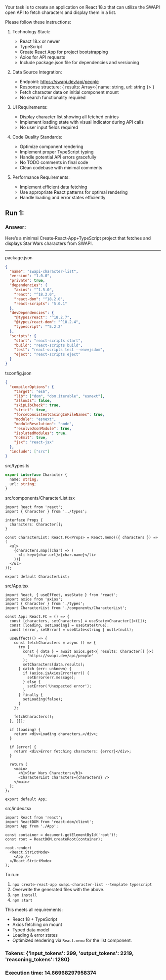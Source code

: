 Your task is to create an application on React 18.x that can utilize the SWAPI open API to fetch characters and display them in a list.

Please follow these instructions:

1. Technology Stack:
   - React 18.x or newer
   - TypeScript
   - Create React App for project bootstrapping
   - Axios for API requests
   - Include package.json file for dependencies and versioning

2. Data Source Integration:
   - Endpoint: https://swapi.dev/api/people
   - Response structure: { results: Array<{ name: string, url: string }> }
   - Fetch character data on initial component mount
   - No search functionality required

3. UI Requirements:
   - Display character list showing all fetched entries
   - Implement loading state with visual indicator during API calls
   - No user input fields required

4. Code Quality Standards:
   - Optimize component rendering
   - Implement proper TypeScript typing
   - Handle potential API errors gracefully
   - No TODO comments in final code
   - Clean codebase with minimal comments

5. Performance Requirements:
   - Implement efficient data fetching
   - Use appropriate React patterns for optimal rendering
   - Handle loading and error states efficiently
## Run 1:
### Answer:
Here’s a minimal Create‑React‑App+TypeScript project that fetches and displays Star Wars characters from SWAPI.  

---  
package.json  
```json
{
  "name": "swapi-character-list",
  "version": "1.0.0",
  "private": true,
  "dependencies": {
    "axios": "^1.5.0",
    "react": "^18.2.0",
    "react-dom": "^18.2.0",
    "react-scripts": "5.0.1"
  },
  "devDependencies": {
    "@types/react": "^18.2.7",
    "@types/react-dom": "^18.2.4",
    "typescript": "^5.2.2"
  },
  "scripts": {
    "start": "react-scripts start",
    "build": "react-scripts build",
    "test": "react-scripts test --env=jsdom",
    "eject": "react-scripts eject"
  }
}
```  

tsconfig.json  
```json
{
  "compilerOptions": {
    "target": "es6",
    "lib": ["dom", "dom.iterable", "esnext"],
    "allowJs": false,
    "skipLibCheck": true,
    "strict": true,
    "forceConsistentCasingInFileNames": true,
    "module": "esnext",
    "moduleResolution": "node",
    "resolveJsonModule": true,
    "isolatedModules": true,
    "noEmit": true,
    "jsx": "react-jsx"
  },
  "include": ["src"]
}
```  

src/types.ts  
```ts
export interface Character {
  name: string;
  url: string;
}
```  

src/components/CharacterList.tsx  
```tsx
import React from 'react';
import { Character } from '../types';

interface Props {
  characters: Character[];
}

const CharacterList: React.FC<Props> = React.memo(({ characters }) => (
  <ul>
    {characters.map((char) => (
      <li key={char.url}>{char.name}</li>
    ))}
  </ul>
));

export default CharacterList;
```  

src/App.tsx  
```tsx
import React, { useEffect, useState } from 'react';
import axios from 'axios';
import { Character } from './types';
import CharacterList from './components/CharacterList';

const App: React.FC = () => {
  const [characters, setCharacters] = useState<Character[]>([]);
  const [loading, setLoading] = useState(true);
  const [error, setError] = useState<string | null>(null);

  useEffect(() => {
    const fetchCharacters = async () => {
      try {
        const { data } = await axios.get<{ results: Character[] }>(
          'https://swapi.dev/api/people'
        );
        setCharacters(data.results);
      } catch (err: unknown) {
        if (axios.isAxiosError(err)) {
          setError(err.message);
        } else {
          setError('Unexpected error');
        }
      } finally {
        setLoading(false);
      }
    };

    fetchCharacters();
  }, []);

  if (loading) {
    return <div>Loading characters…</div>;
  }

  if (error) {
    return <div>Error fetching characters: {error}</div>;
  }

  return (
    <main>
      <h1>Star Wars Characters</h1>
      <CharacterList characters={characters} />
    </main>
  );
};

export default App;
```  

src/index.tsx  
```tsx
import React from 'react';
import ReactDOM from 'react-dom/client';
import App from './App';

const container = document.getElementById('root')!;
const root = ReactDOM.createRoot(container);

root.render(
  <React.StrictMode>
    <App />
  </React.StrictMode>
);
```  

To run:  
1. `npx create-react-app swapi-character-list --template typescript`  
2. Overwrite the generated files with the above.  
3. `npm install`  
4. `npm start`  

This meets all requirements:  
- React 18 + TypeScript  
- Axios fetching on mount  
- Typed data model  
- Loading & error states  
- Optimized rendering via `React.memo` for the list component.

### Tokens: {'input_tokens': 299, 'output_tokens': 2219, 'reasoning_tokens': 1280}
### Execution time: 14.66968297958374
